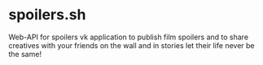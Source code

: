 # spoilers.sh
Web-API for spoilers vk application to publish film spoilers and to share creatives with your friends on the wall and in stories let their life never be the same!
